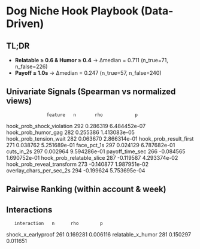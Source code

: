 # Dog Niche Hook Playbook (Data-Driven)

## TL;DR
- **Relatable ≥ 0.6 & Humor ≥ 0.4** → Δmedian = 0.711 (n_true=71, n_false=226)
- **Payoff ≤ 1.0s** → Δmedian = 0.247 (n_true=57, n_false=240)

## Univariate Signals (Spearman vs normalized views)
                   feature   n       rho            p
 hook_prob_shock_violation 292  0.286319 6.484452e-07
       hook_prob_humor_gag 282  0.255386 1.413083e-05
    hook_prob_tension_wait 282  0.063670 2.866314e-01
    hook_prob_result_first 271  0.038762 5.251689e-01
               face_pct_1s 297  0.024129 6.787682e-01
                cuts_in_2s 297  0.002964 9.594286e-01
           payoff_time_sec 266 -0.084565 1.690752e-01
 hook_prob_relatable_slice 287 -0.119587 4.293374e-02
hook_prob_reveal_transform 273 -0.140877 1.987951e-02
  overlay_chars_per_sec_2s 294 -0.199624 5.753695e-04

## Pairwise Ranking (within account & week)

## Interactions
       interaction   n      rho        p
shock_x_earlyproof 261 0.169281 0.006116
 relatable_x_humor 281 0.150297 0.011651
